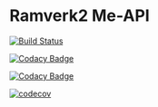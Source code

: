 # Ramverk2 Me-API

[![Build Status](https://travis-ci.org/OllieJohnsson/ramverk2-me-api.svg?branch=master)](https://travis-ci.org/OllieJohnsson/ramverk2-me-api)

[![Codacy Badge](https://api.codacy.com/project/badge/Grade/b001c1885e6d463ca52ec6939a94709d)](https://www.codacy.com/app/OllieJohnsson/ramverk2-me-api?utm_source=github.com&amp;utm_medium=referral&amp;utm_content=OllieJohnsson/ramverk2-me-api&amp;utm_campaign=Badge_Grade)

[![Codacy Badge](https://api.codacy.com/project/badge/Coverage/b001c1885e6d463ca52ec6939a94709d)](https://www.codacy.com/app/OllieJohnsson/ramverk2-me-api?utm_source=github.com&utm_medium=referral&utm_content=OllieJohnsson/ramverk2-me-api&utm_campaign=Badge_Coverage)

[![codecov](https://codecov.io/gh/OllieJohnsson/ramverk2-me-api/branch/master/graph/badge.svg)](https://codecov.io/gh/OllieJohnsson/ramverk2-me-api)
